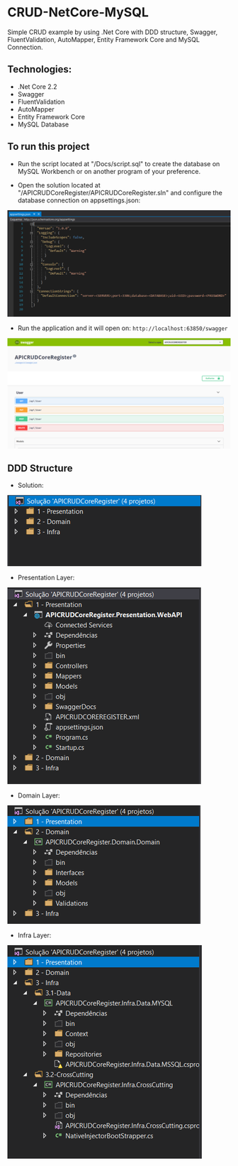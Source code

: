 # CRUD-NetCore-MySQL

Simple CRUD example by using .Net Core with DDD structure, Swagger, FluentValidation, AutoMapper, Entity Framework Core and MySQL Connection.

## Technologies:

- .Net Core 2.2
- Swagger
- FluentValidation
- AutoMapper
- Entity Framework Core
- MySQL Database


## To run this project

- Run the script located at "/Docs/script.sql" to create the database on MySQL Workbench or on another program of your preference.

- Open the solution located at "/APICRUDCoreRegister/APICRUDCoreRegister.sln" and configure the database connection on appsettings.json:

![Alt Text](/Docs/appsettings.PNG)

- Run the application and it will open on:
  `http://localhost:63850/swagger`

![Alt Text](/Docs/swagger.PNG)

## DDD Structure

- Solution:

![Alt Text](/Docs/DDD-0.PNG)

- Presentation Layer:

![Alt Text](/Docs/DDD-1.PNG)

- Domain Layer:

![Alt Text](/Docs/DDD-2.PNG)

- Infra Layer:

![Alt Text](/Docs/DDD-3.PNG)
